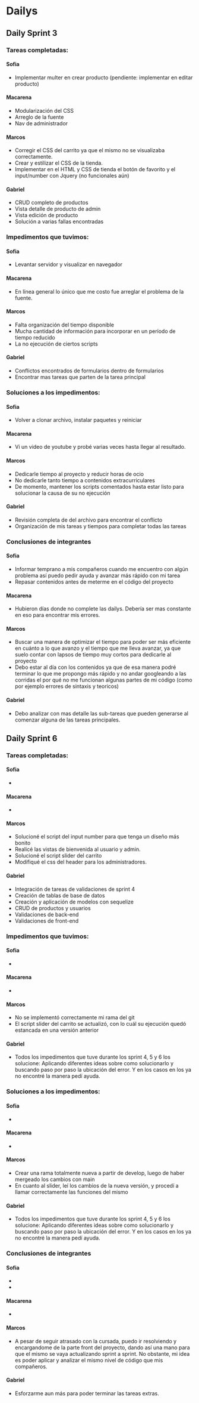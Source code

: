# Dailys
## Daily Sprint 3

### Tareas completadas:
#### Sofia
- Implementar multer en crear producto (pendiente: implementar en editar producto)
#### Macarena
- Modularización del CSS
- Arreglo de la fuente
- Nav de administrador
#### Marcos
- Corregir el CSS del carrito ya que el mismo no se visualizaba correctamente.
- Crear y estilizar el CSS de la tienda.
- Implementar en el HTML y CSS de tienda el botón de favorito y el input/number con Jquery (no funcionales aún)
#### Gabriel
- CRUD completo de productos
- Vista detalle de producto de admin
- Vista edición de producto
- Solución a varias fallas encontradas


### Impedimentos que tuvimos:
#### Sofia
- Levantar servidor y visualizar en navegador
#### Macarena
- En línea general lo único que me costo fue arreglar el problema de la fuente.
#### Marcos
- Falta organización del tiempo disponible
- Mucha cantidad de información para incorporar en un período de tiempo reducido
- La no ejecución de ciertos scripts
#### Gabriel
- Conflictos encontrados de formularios dentro de formularios
- Encontrar mas tareas que parten de la tarea principal

### Soluciones a los impedimentos:
#### Sofia
-  Volver a clonar archivo, instalar paquetes y reiniciar
#### Macarena
- Vi un video de youtube y probé varias veces hasta llegar al resultado.
#### Marcos
- Dedicarle tiempo al proyecto y reducir horas de ocio
- No dedicarle tanto tiempo a contenidos extracurriculares
- De momento, mantener los scripts comentados hasta estar listo para solucionar la causa de su no ejecución
#### Gabriel
- Revisión  completa de del archivo para encontrar el conflicto
- Organización de mis tareas y tiempos para completar todas las tareas

### Conclusiones de integrantes
#### Sofia
- Informar temprano a mis compañeros cuando me encuentro con algún problema así puedo pedir ayuda y avanzar más rápido con mi tarea
- Repasar contenidos antes de meterme en el código del proyecto
#### Macarena
- Hubieron días donde no complete las dailys. Debería ser mas constante en eso para encontrar mis errores.
#### Marcos
-  Buscar una manera de optimizar el tiempo para poder ser más eficiente en cuánto a lo que avanzo y el tiempo que me lleva avanzar, ya que suelo contar con lapsos de  tiempo muy cortos para dedicarle al proyecto
- Debo estar al día con los contenidos ya que de esa manera podré terminar lo que me propongo más rápido y no andar googleando a las corridas el por qué no me funcionan algunas partes de mi código (como por ejemplo errores de sintaxis y teoricos)
#### Gabriel
- Debo analizar con mas detalle las sub-tareas que pueden generarse al comenzar alguna de las tareas principales.

## Daily Sprint 6

### Tareas completadas:
#### Sofia
- 
#### Macarena
-  
#### Marcos
- Solucioné el script del input number para que tenga un diseño más bonito
- Realicé las vistas de bienvenida al usuario y admin.
- Solucioné el script slider del carrito
- Modifiqué el css del header para los administradores.
#### Gabriel
- Integración de tareas de validaciones de sprint 4
- Creación de tablas de base de datos
- Creación y aplicación de modelos con sequelize
- CRUD de productos y usuarios
- Validaciones de back-end
- Validaciones de front-end


### Impedimentos que tuvimos:
#### Sofia
- 
#### Macarena
- 
#### Marcos
- No se implementó correctamente mi rama del git
- El script slider del carrito se actualizó, con lo cuál su ejecución quedó estancada en una versión anterior
#### Gabriel
- Todos los impedimentos que tuve durante los sprint 4, 5 y 6 los solucione:
Aplicando diferentes ideas sobre como solucionarlo y buscando paso por paso la ubicación del error. Y en los casos en los ya no encontré la manera pedí ayuda.

### Soluciones a los impedimentos:
#### Sofia
-  
#### Macarena
- 
#### Marcos
- Crear una rama totalmente nueva a partir de develop, luego de haber mergeado los cambios con main
- En cuanto al slider, leí los cambios de la nueva versión, y procedí a llamar correctamente las funciones del mismo
#### Gabriel
- Todos los impedimentos que tuve durante los sprint 4, 5 y 6 los solucione:
Aplicando diferentes ideas sobre como solucionarlo y buscando paso por paso la ubicación del error. Y en los casos en los ya no encontré la manera pedí ayuda.

### Conclusiones de integrantes
#### Sofia
- 
- 
#### Macarena
- 
#### Marcos
- A pesar de seguir atrasado con la cursada, puedo ir resolviendo y encargandome de la parte front del proyecto, dando así una mano para que el mismo se vaya actualizando sprint a sprint. No obstante, mi idea es poder aplicar y analizar el mismo nivel de código que mis compañeros.
#### Gabriel
- Esforzarme aun más para poder terminar las tareas extras.
